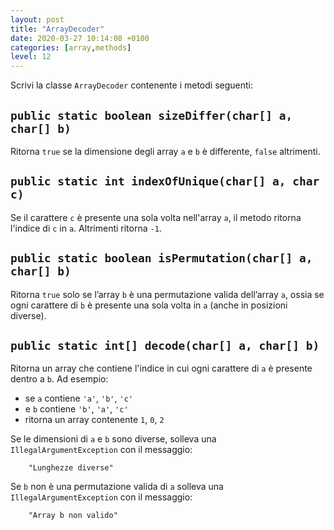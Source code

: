 ```yaml
---
layout: post
title: "ArrayDecoder"
date: 2020-03-27 10:14:08 +0100
categories: [array,methods]
level: 12
---
```


Scrivi la classe `ArrayDecoder` contenente i metodi seguenti:

## `public static boolean sizeDiffer(char[] a, char[] b)`

Ritorna `true` se la dimensione degli array `a` e `b` è differente, `false` altrimenti.

## `public static int indexOfUnique(char[] a, char c)`

Se il carattere `c` è presente una sola volta nell'array `a`, il metodo ritorna l'indice di `c` in `a`. Altrimenti ritorna `-1`.

## `public static boolean isPermutation(char[] a, char[] b)`

Ritorna `true` solo se l’array `b` è una permutazione valida dell’array `a`, ossia se ogni carattere di `b` è presente una sola volta in `a` (anche in posizioni diverse).

## `public static int[] decode(char[] a, char[] b)`

Ritorna un array che contiene l'indice in cui ogni carattere di `a` è presente dentro a `b`. Ad esempio:
	
-  se `a` contiene `'a'`, `'b'`, `'c'`
-  e `b` contiene `'b'`, `'a'`, `'c'`
-  ritorna un array contenente `1`, `0`, `2`

Se le dimensioni di `a` e `b` sono diverse, solleva una `IllegalArgumentException` con il messaggio: 
	
		"Lunghezze diverse"
	
Se `b` non è una permutazione valida di `a` solleva una `IllegalArgumentException` con il messaggio: 
	
		"Array b non valido"
	
